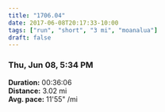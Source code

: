 ```yaml
---
title: "1706.04"
date: 2017-06-08T20:17:33-10:00
tags: ["run", "short", "3 mi", "moanalua"]
draft: false
---
```


### Thu, Jun 08, 5:34 PM

**Duration:** 00:36:06  
**Distance:** 3.02 mi  
**Avg. pace:** 11'55" /mi